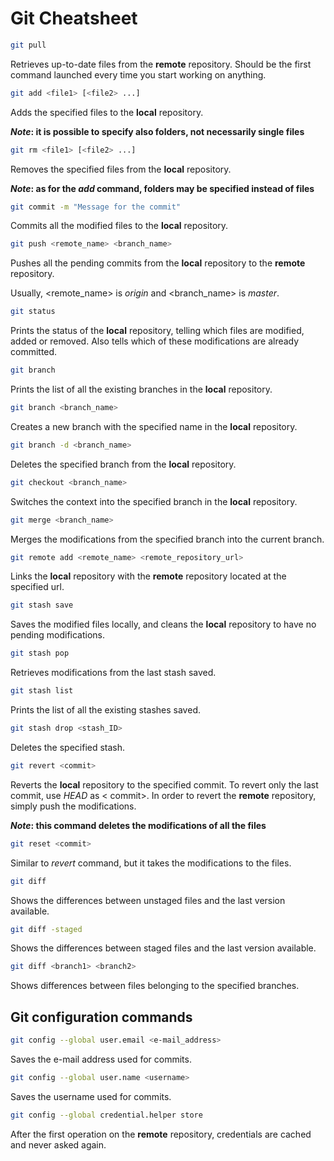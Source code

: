 # Git Cheatsheet

```bash
git pull
```

Retrieves up-to-date files from the **remote** repository. Should be the first command launched every time you start working on anything.



```bash
git add <file1> [<file2> ...]
```

Adds the specified files to the **local** repository.

***Note*: it is possible to specify also folders, not necessarily single files**



```bash
git rm <file1> [<file2> ...]
```

Removes the specified files from the **local** repository.

***Note*: as for the *add* command, folders may be specified instead of files**



```bash
git commit -m "Message for the commit"
```

Commits all the modified files to the **local** repository.



```bash
git push <remote_name> <branch_name>
```

Pushes all the pending commits from the **local** repository to the **remote** repository.

Usually, <remote_name> is *origin* and <branch_name> is *master*.



```bash
git status
```

Prints the status of the **local** repository, telling which files are modified, added or removed. Also tells which of these modifications are already committed.



```bash
git branch
```

Prints the list of all the existing branches in the **local** repository.



```bash
git branch <branch_name>
```

Creates a new branch with the specified name in the **local** repository.



```bash
git branch -d <branch_name>
```

Deletes the specified branch from the **local** repository.



```bash
git checkout <branch_name>
```

Switches the context into the specified branch in the **local** repository.



```bash
git merge <branch_name>
```

Merges the modifications from the specified branch into the current branch.



```bash
git remote add <remote_name> <remote_repository_url>
```

Links the **local** repository with the **remote** repository located at the specified url.



```bash
git stash save
```

Saves the modified files locally, and cleans the **local** repository to have no pending modifications.



```bash
git stash pop
```

Retrieves modifications from the last stash saved.



```bash
git stash list
```

Prints the list of all the existing stashes saved.



```bash
git stash drop <stash_ID>
```

Deletes the specified stash.



```bash
git revert <commit>
```

Reverts the **local** repository to the specified commit. To revert only the last commit, use *HEAD* as < commit>. In order to revert the **remote** repository, simply push the modifications.

***Note*: this command deletes the modifications of all the files**



```bash
git reset <commit>
```

Similar to *revert* command, but it takes the modifications to the files.



```bash
git diff
```

Shows the differences between unstaged files and the last version available.



```bash
git diff -staged
```

Shows the differences between staged files and the last version available.



```bash
git diff <branch1> <branch2>
```

Shows differences between files belonging to the specified branches.



## Git configuration commands

```bash
git config --global user.email <e-mail_address>
```

Saves the e-mail address used for commits.



```bash
git config --global user.name <username>
```

Saves the username used for commits.



```bash
git config --global credential.helper store
```

After the first operation on the **remote** repository, credentials are cached and never asked again.
